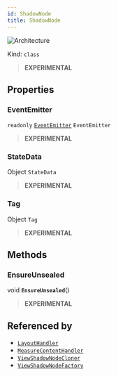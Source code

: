 ```yaml
---
id: ShadowNode
title: ShadowNode
---
```


![Architecture](https://img.shields.io/badge/architecture-new_only-blue)

Kind: `class`

> **EXPERIMENTAL**

## Properties
### EventEmitter
`readonly`  [`EventEmitter`](EventEmitter) `EventEmitter`

> **EXPERIMENTAL**

### StateData
 Object `StateData`

> **EXPERIMENTAL**

### Tag
 Object `Tag`

> **EXPERIMENTAL**

## Methods
### EnsureUnsealed
void **`EnsureUnsealed`**()

> **EXPERIMENTAL**

## Referenced by
- [`LayoutHandler`](LayoutHandler)
- [`MeasureContentHandler`](MeasureContentHandler)
- [`ViewShadowNodeCloner`](ViewShadowNodeCloner)
- [`ViewShadowNodeFactory`](ViewShadowNodeFactory)
